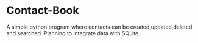 # Contact-Book
A simple python program where contacts can be created,updated,deleted and searched.
Planning to integrate data with SQLite. 
